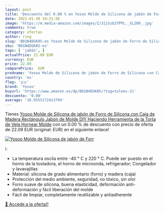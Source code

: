 ```yaml
---
layout: post
title: 'Descuento del 0.00 % en Yosoo Molde de Silicona de jabón de Forr'
date: 2021-01-30 19:31:58
image: 'https://m.media-amazon.com/images/I/31jSzb2fPPL._SL200_.jpg'
comments: true
category: ofertas
author: ring
slug: 'B01N4DGK0S-es Yosoo Molde de Silicona de jabón de Forro de Silicona con...'
sku: 'B01N4DGK0S-es'
tags: [ 'jabón', ]
actualPrice: 22.09 EUR
currency: EUR
price: 22.09
comparePrice:  EUR
prodname: 'Yosoo Molde de Silicona de jabón de Forro de Silicona con Caja de Madera Rectángulo Jabón de Molde DIY Haciendo Herramienta de la Torta de Vela Hornear Molde'
country: 'es'
flag: '🇪🇸'
brand: 'Yosoo'
buyurl: 'https://www.amazon.es/dp/B01N4DGK0S/?tag=tolees-21'
descuento: '0.00'
average: '16.9555172413794'
---
```


Tienes [Yosoo Molde de Silicona de jabón de Forro de Silicona con Caja de Madera Rectángulo Jabón de Molde DIY Haciendo Herramienta de la Torta de Vela Hornear Molde](https://www.amazon.es/dp/B01N4DGK0S/?tag=tolees-21) con un 0.00 % de descuento con precio de oferta de 22.09 EUR (original:  EUR) en el siguiente enlace!

[![Yosoo Molde de Silicona de jabón de Forr](https://m.media-amazon.com/images/I/31jSzb2fPPL._SL200_.jpg)](https://www.amazon.es/dp/B01N4DGK0S/?tag=tolees-21)

ℹ️:

- La temperatura oscila entre -40 ° C y 220 ° C. Puede ser puesto en el horno de la tostadora, el horno de microonda, refrigerador; Congelador y lavavajillas
- Material: silicona de grado alimentario (forro) y madera (caja)
- Protección del medio ambiente, seguridad, no tóxico, sin olor
- Forro suave de silicona, buena elasticidad, deformación anti-deformación y fácil liberación del molde
- Fácil de limpiar, completamente reutilizable y antiadherente

[🛒 Accede a la oferta!!](https://www.amazon.es/dp/B01N4DGK0S/?tag=tolees-21)
